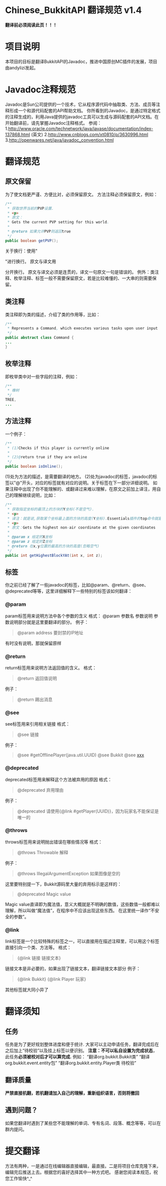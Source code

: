 # Chinese_BukkitAPI 翻译规范 v1.4
__翻译前必须阅读此页！！！__
# 项目说明
本项目的目标是翻译BukkitAPI的Javadoc，推进中国原创MC插件的发展，项目由andylizi发起。
# Javadoc注释规范
Javadoc是Sun公司提供的一个技术，它从程序源代码中抽取类、方法、成员等注释形成一个和源代码配套的API帮助文档。
你所看到的Javadoc，是通过特定格式的注释生成的，利用Java提供的javadoc工具可以生成与源码配套的API文档。在开始翻译前，请先掌握Javadoc注释格式。
参阅：
1.http://www.oracle.com/technetwork/java/javase/documentation/index-137868.html (英文)
2.http://www.cnblogs.com/xt0810/p/3630996.html
3.http://openwares.net/java/javadoc_convention.html
# 翻译规范
## 原文保留
为了使文档更严谨、方便比对，必须保留原文。
方法注释必须保留原文，例如：
```java
/**
 * 获取世界当前的PVP设置.
 * <p>
 * 原文：
 * Gets the current PVP setting for this world.
 *
 * @return 如果允许PVP则返回true
 */
public boolean getPVP();
```
关于换行：使用"<p>"进行换行。
原文与译文用<p>分开换行。
原文与译文必须是连贯的，译文一句原文一句是错误的。
例外：类注释、枚举注释、标签一般不需要保留原文，若是比较难懂的、一大串的则需要保留。
## 类注释
类注释即为类的描述，介绍了类的作用等，比如：
```java
/**
 * Represents a Command, which executes various tasks upon user input
 */
public abstract class Command {
...
}
```
## 枚举注释
即枚举类中对一些字段的注释，例如：
```java
/**
 * 橡树
 */
TREE,
...
```
## 方法注释
一个例子：
```java
/**
 * (1)Checks if this player is currently online
 *
 * (2)@return true if they are online
 */
public boolean isOnline();
```
(1)处为方法的描述，是需要翻译的地方。
(2)处为javadoc的标签，javadoc的标签以"@"开头，对应的标签就有对应的说明。关于标签在下一部分详细说明。
如果注释中出现了你不能理解的、或翻译过来难以理解，在原文之前加上译注，用自己的理解继续说明，比如：
```java
/**
 * 获取指定坐标的最顶上的方块的Y坐标(不是空气).
 * <p>
 * 译注：就是说,获取某个坐标最上面的方块的高度(Y坐标).Essentials插件的top命令就是这个原理.
 * <p>
 * 原文：Gets the highest non-air coordinate at the given coordinates
 *
 * @param x 给定的X坐标
 * @param z 给定的Z坐标
 * @return 在x,y位置的最高的方块的高度(忽略空气)
 */
public int getHighestBlockYAt(int x, int z);
```
## 标签
你之前已经了解了一些javadoc的标签，比如@param、@return、@see、@deprecated等等，这里详细解释下一些特别的标签该如何翻译：
### @param
param标签用来说明方法中各个参数的含义
格式：
@param 参数名 参数说明
参数说明部分就是这里要翻译的部分。
例子：
> @param address 要封禁的IP地址

有时没有说明，那就保留原样
### @return
return标签用来说明方法返回值的含义。
格式：
> @return 返回值说明

例子：
> @return 踢出消息

### @see
see标签用来引用相关链接
格式：
> @see 链接

例子：
> @see #getOfflinePlayer(java.util.UUID)
> @see Bukkit
> @see <a href="xxx">xxx</a>

### @deprecated
deprecated标签用来解释这个方法被弃用的原因
格式：
> @deprecated 弃用理由

例子：
> @deprecated 请使用{@link #getPlayer(UUID)}，因为玩家名不能保证是唯一的

### @throws
throws标签用来说明抛出错误在哪些情况等
格式：
> @throws Throwable 解释

例子：
> @throws IllegalArgumentException 如果图像是空的

这里要特别提一下，Bukkit源码里大量的弃用标示是这样的：
> @deprecated Magic value

Magic value直译即为魔法值，意义大概就是不明确的数值，这些数值一般都难以理解，所以叫做“魔法值”，在程序中不应该出现这些东西。
在这里统一译作“不安全的参数”。
### @link
link标签是一个比较特殊的标签之一，可以直接用在描述注释里，可以用这个标签直接引向一个类、方法等。
格式：
> {@link 链接 链接文本}

链接文本是非必要的，如果出现了链接文本，翻译链接文本部分
例子：
> {@link Bukkit}
> {@link Player 玩家}

其他标签就大同小异了
# 翻译须知
## 任务
任务是为了更好规划整体进度和便于统计.
大家可以主动申请任务，翻译完成后在之后加上“待校验”以及挂上标签以便识别。
**注意：不可以私自设置为完成状态**，此任务**必须被校对后才可以算完成.**
例如：
“翻译org.bukkit.Bukkit类”
“翻译org.bukkit.event.entity包”
“翻译org.bukkit.entity.Player类 待校验”
## 翻译质量
**严禁直接机翻，若机翻请加入自己的理解，重新组织语言，否则将撤回**
## 遇到问题？
如果您翻译时遇到了某些您不能理解的单词、专有名词、段落、概念等等，可以在群内提问。
# 提交翻译
方法有两种，一是通过在线编辑器直接编辑，最直接。二是将项目仓库克隆下来，编辑完后推送上去。根据您的喜好选择其中一种方式吧。
感谢您阅读本规范，祝您工作愉快^_^